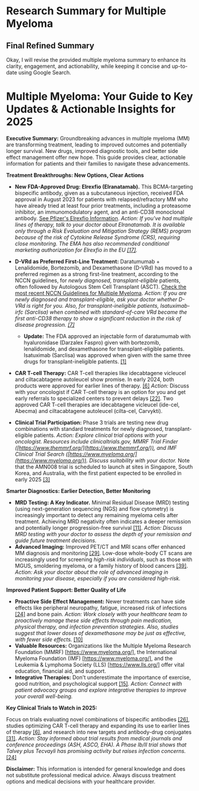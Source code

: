 # Research Summary for Multiple Myeloma

## Final Refined Summary

Okay, I will revise the provided multiple myeloma summary to enhance its clarity, engagement, and actionability, while keeping it concise and up-to-date using Google Search.

# Multiple Myeloma: Your Guide to Key Updates & Actionable Insights for 2025

**Executive Summary:** Groundbreaking advances in multiple myeloma (MM) are transforming treatment, leading to improved outcomes and potentially longer survival. New drugs, improved diagnostic tools, and better side effect management offer new hope. This guide provides clear, actionable information for patients and their families to navigate these advancements.

**Treatment Breakthroughs: New Options, Clear Actions**

*   **New FDA-Approved Drug: Elrexfio (Elranatamab).** This BCMA-targeting bispecific antibody, given as a subcutaneous injection, received FDA approval in August 2023 for patients with relapsed/refractory MM who have already tried at least four prior treatments, including a proteasome inhibitor, an immunomodulatory agent, and an anti-CD38 monoclonal antibody. [See Pfizer's Elrexfio Information](https://www.pfizer.com/products/product-detail/elrexfio).  *Action: If you've had multiple lines of therapy, talk to your doctor about Elranatamab. It is available only through a Risk Evaluation and Mitigation Strategy (REMS) program because of the risk of Cytokine Release Syndrome (CRS), requiring close monitoring. The EMA has also recommended conditional marketing authorization for Elrexfio in the EU [[17]](https://vertexaisearch.cloud.google.com/grounding-api-redirect/AQXblry2RV1DgPhZ0j8luuM3jKpJkVIgZIpExKa-c5qLy4ze_vY5_9ruoaQ9wWbGCDM-bZ4s5S-mL_Egv8Y0vpPzCdH7AQ6dxe88MrpkP_0mrxeDJlHm0-6JbqT3j-_wMUpQsJJdFODuXxWS_WiT8YI3pOSP9CDVl_vPGCsXMtWSCpQ2QCJ97RmxCOOKfMSsYoUWqke9PFvldHqrmuI0sRI9xg==).*

*   **D-VRd as Preferred First-Line Treatment:** Daratumumab + Lenalidomide, Bortezomib, and Dexamethasone (D-VRd) has moved to a preferred regimen as a strong first-line treatment, according to the NCCN guidelines, for *newly diagnosed, transplant-eligible* patients, often followed by Autologous Stem Cell Transplant (ASCT).  [Check the most recent NCCN Guidelines for Multiple Myeloma](https://www.nccn.org/guidelines/guidelines-detail?category=1&id=1459).  *Action: If you are newly diagnosed and transplant-eligible, ask your doctor whether D-VRd is right for you. Also, for transplant-ineligible patients, Isatuximab-irfc (Sarclisa) when combined with standard-of-care VRd became the first anti-CD38 therapy to show a significant reduction in the risk of disease progression. [[7]](https://vertexaisearch.cloud.google.com/grounding-api-redirect/AQXblrzYO4OZ36DcFPJTdGD4nOhdMgvAO2x1HupbQ_GOB4KlC-opfVZt892jN8qnC_Oj7LtPzZuOeAmc9pirL4qYeAjduwACDTM6h7zAul7xWC8XY8g26PaAPA1aV7KVFmtiRImPQA7qa-bH4OJ3yyLdg3yCUPE5GFv9isPLZgrMWujs_9Y-Bi7IrRLP9zXZ97RBupn_gtP0iXH4fyKHqW_IbH0VoX2yH1yGPal9KzpRzTztrF8oY7fI=)*
    *   **Update:** The FDA approved an injectable form of daratumumab with hyaluronidase (Darzalex Faspro) given with bortezomib, lenalidomide, and dexamethasone for transplant-eligible patients. Isatuximab (Sarclisa) was approved when given with the same three drugs for transplant-ineligible patients. [[1]](https://vertexaisearch.cloud.google.com/grounding-api-redirect/AQXblryhyGrbBk-Xkh1VA1JGjOxn_5PqCEgVtttYp1_tqtm0Nbv_EMwuSoDqr3CSMbBbBKlGtSj0iHYEVNgbyd8ndes8ryESkHEfntzX5ktR5Jtlq-OF_p3h0wUhsXVzTeKBd0Q3wLJsLpav6RDuyT5_eDBmwVplBcjxHGw5kS9iqCJt05PS4iXx5OzyMyW8e0fwyA78eXSvxSx5O52rjVV2SIzzdJUVR9mlF0AnOg==)

*   **CAR T-cell Therapy:** CAR T-cell therapies like idecabtagene vicleucel and ciltacabtagene autoleucel show promise. In early 2024, both products were approved for earlier lines of therapy. [[6]](https://vertexaisearch.cloud.google.com/grounding-api-redirect/AQXblrx-DHUEeXxofYOjD5zuzQ9CWlLNzY3ocfgF6hQuXDwOZdPj10ZxVtn3svn6gWwjkuRwaPwDUnuIyZoVLQZDb2AEEbRm9V6Guy_sVG4rSz_MJf2aalratZcve21r0UvsvKtvdmTtqgPaLxGoYZIkjj2ZZGVU16iuJer4m8eNGNSXuSIlu4-jkJgrY8mi0JB6-B212F8EiWdC4N-jifeufoqz5vSSghH8N3OiHdKdi5ycRRGaqm7PgHscS6ohOtdQ_tShxLzjV_D8lcGYiBGa9Pby5Qqe5A_OOdkv6IEjbAVfbQ==) *Action:* Discuss with your oncologist if CAR T-cell therapy is an option for you and get early referrals to specialized centers to prevent delays [[22]](https://vertexaisearch.cloud.google.com/grounding-api-redirect/AQXblryGZrchkDlEH3N6nm3J9hk2O4xPTJG-KbHr4cwxEkaTHwI7U4enUMkXL6vw7X_YvsrxGdUKbIx8rhweqaUktKTMUHMmQzZJw7hAlOdGJU3zZppp-zaJBoKXjd7KH-OvJWpO8Ti48lsgJ7xtqD8PPnnoq5bzg0yuwEQEqDoEQ-E3O4oJMOYcmug-En62Ix5KBxgHctEluSABH8hgYKKRZIZB4k06E5Pw1aXpVE343w==). Two approved CAR T-cell therapies are idecabtagene vicleucel (ide-cel, Abecma) and ciltacabtagene autoleucel (cilta-cel, Carvykti).
*   **Clinical Trial Participation:** Phase 3 trials are testing new drug combinations with standard treatments for newly diagnosed, transplant-eligible patients. *Action: Explore clinical trial options with your oncologist. Resources include clinicaltrials.gov, MMRF Trial Finder ([https://www.themmrf.org/](https://www.themmrf.org/)), and IMF Clinical Trial Search ([https://www.myeloma.org/](https://www.myeloma.org/)). Discuss suitability with your doctor.* Note that the AMN008 trial is scheduled to launch at sites in Singapore, South Korea, and Australia, with the first patient expected to be enrolled in early 2025 [[3]](https://vertexaisearch.cloud.google.com/grounding-api-redirect/AQXblryTkOs7ansAtdvZaCc31Wg2Z5Ddmr14wjAGACaKhugvfLIGTmFob4bQ9w1CgNpsd_hu4jH1fhNP8m8EkPPvYM4HFBfgHSg3a_k4aqiBmnjmkJw0Rf_eJM3IjO6RUGqVo_Wk59PwnJzx)

**Smarter Diagnostics: Earlier Detection, Better Monitoring**

*   **MRD Testing: A Key Indicator.** Minimal Residual Disease (MRD) testing (using next-generation sequencing (NGS) and flow cytometry) is increasingly important to detect any remaining myeloma cells after treatment. Achieving MRD negativity often indicates a deeper remission and potentially longer progression-free survival [[11]](https://vertexaisearch.cloud.google.com/grounding-api-redirect/AQXblryRR-sKNQCTcQHQcysKgiqOkCybTfiGxFpJ3HeT1jCoiBh9le0kLsbZ-ukRzaEsliMRzlaYJkI9GtbvgsVL62ovRnkReTuwO88AdnVLMnCbXYF6brDIRm_0D1Ln3G_NLjMDvLLpOoip8lFwgegS-qIqzp9yavAiy_6e_NC1LWwYXR_GfLnGNin7HpvxT3Uf1y1wPdItXUi3rhAUpGWJdjOTzFlN5xWh6B21XH8U8U8EboygeloBHBgF8hjI_qTfOz_LsA==). *Action: Discuss MRD testing with your doctor to assess the depth of your remission and guide future treatment decisions.*
*   **Advanced Imaging:** Improved PET/CT and MRI scans offer enhanced MM diagnosis and monitoring [[29]](https://vertexaisearch.cloud.google.com/grounding-api-redirect/AQXblrzjscYyfPRSFHWmXkpKD49xVnRcqwrh2izxd8LVsZUuQhb83lMxirscri71OW6HvtAYo7Xc4ZS7uR-Ote_fXgQouNJPud-tbOKjUksHjdHnxUw7fuA4vGtFcdE8zzWqW7Wgh1OD5pqUKyhzSpLPclcKB2wErK7Jl9AkWLOgWw==). Low-dose whole-body CT scans are increasingly used for screening *high-risk individuals*, such as those with MGUS, smoldering myeloma, or a family history of blood cancers [[39]](https://vertexaisearch.cloud.google.com/grounding-api-redirect/AQXblrylLXQRhlBbPnRjkUexvB7pCeSm-W1tNBQBZl-zGbvWJHt6MwMVfYDvGtEmR56IEyW6X7udcgMjzur6gDn_s1bZqUDAL3n9KyGjE22MXrxGfHgcMI5fsT2J_1P65ZRlrk4lBr0vkht0rgg=). *Action: Ask your doctor about the role of advanced imaging in monitoring your disease, especially if you are considered high-risk.*

**Improved Patient Support: Better Quality of Life**

*   **Proactive Side Effect Management:** Newer treatments can have side effects like peripheral neuropathy, fatigue, increased risk of infections [[24]](https://vertexaisearch.cloud.google.com/grounding-api-redirect/AQXblrx4hSHDgrI8TQXPaXukE3MyU2UDwrBD8MA7OGTIVV4o7gg1xJcVTMAezZW1qywolX4HIUgn61Qo_9c5u-vAehGSyRkeqWuChGBqaKVf5qIjW_30D4VRAwXJYRKD-ssSYsb-SVZy8XvBAf_UKz6JjazgBaLTQf2kg5c55-8OQJ-xf6e-caZQqFyNS4LoOxx6jx5qyHp5zfXD4xhQqOhddRI) and bone pain. *Action: Work closely with your healthcare team to proactively manage these side effects through pain medication, physical therapy, and infection prevention strategies. Also, studies suggest that lower doses of dexamethasone may be just as effective, with fewer side effects.* [[10]](https://vertexaisearch.cloud.google.com/grounding-api-redirect/AQXblryShmxCYkTc__o5tomi54JEGjix4bnM7iKkW7TmklKrPNmsBklwzFbJStKv5g5Ya7jVE2oYQ5dSjCo_iAstqqHDYcpMOJOzAGplun3Gj0NBabDkqtbxqjQ7KBBZgQD_a_FXnE-XrDofIjfD6YFP1HuQcM8cbIF_tpipuJd41cdOboz6BV9I7g3kYb0g3JRQdlxrU9m64GX7)
*   **Valuable Resources:** Organizations like the Multiple Myeloma Research Foundation (MMRF) [https://www.myeloma.org/], the International Myeloma Foundation (IMF) [https://www.myeloma.org/], and the Leukemia & Lymphoma Society (LLS) [https://www.lls.org/] offer vital education, financial aid, and support.
*   **Integrative Therapies:** Don't underestimate the importance of exercise, good nutrition, and psychological support [[15]](https://vertexaisearch.cloud.google.com/grounding-api-redirect/AQXblrw9afUWz2OIrNv79qFy4zO56VZChvwXascgs6Kqsv1XvEuUY0VVfnuOuGkRXWZP5v3dYEXQeuV66LTx949MnssGqSrfjahJCwhkCzXsagHZ_JTuB0L7FcZTzTSdZzk6-BQs30KjTRcoJ8QqaaAwartOFB7fWyLllHGAxkL9hXJCkn6T38XoKMX5yKxLX6Bv3m4s_NSh4Gu6ye6YeQ==). *Action: Connect with patient advocacy groups and explore integrative therapies to improve your overall well-being.*

**Key Clinical Trials to Watch in 2025:**

Focus on trials evaluating novel combinations of bispecific antibodies [[26]](https://vertexaisearch.cloud.google.com/grounding-api-redirect/AQXblrwhduo3NIx0xosste1VboZSbdgJvV1MJmZ0pvhPfhbdRVN_KCSjVcWlmwrvg5SfeRLhac11BnHOb3cSd8vm4Ow2ydweb9xFy4JKUIjTqnPGGRNMJwmSjDue543ubyWVCChg1RNH0zUDRAasth8iMlUlXQYNo8FnYEnIf0ChnzWDqdiPESjsrME_rklMEz4yhNpHBla3_suc4y6s85Hj6UW2lTIbYEcknrIaqzA), studies optimizing CAR T-cell therapy and expanding its use to earlier lines of therapy [[6]](https://vertexaisearch.cloud.google.com/grounding-api-redirect/AQXblrx-DHUEeXxofYOjD5zuzQ9CWlLNzY3ocfgF6hQuXDwOZdPj10ZxVtn3svn6gWwjkuRwaPwDUnuIyZoVLQZDb2AEEbRm9V6Guy_sVG4rSz_MJf2aalratZcve21r0UvsvKtvdmTtqgPaLxGoYZIkjj2ZZGVU16iuJer4m8eNGNSXuSIlu4-jkJgrY8mi0JB6-B212F8EiWdC4N-jifeufoqz5vSSghH8N3OiHdKdi5ycRRGaqm7PgHscS6ohOtdQ_tShxLzjV_D8lcGYiBGa9Pby5Qqe5A_OOdkv6IEjbAVfbQ==), and research into new targets and antibody-drug conjugates [[31]](https://vertexaisearch.cloud.google.com/grounding-api-redirect/AQXblrwPUmJPuutHZ1IxeBk8Eaqe6AVwWS9UvF19BlnZSI1wjxUeXSXABmyfy_WlOqyr29hZeLkVN7HTNvAP4zaKo1Dabd5KOCwLnZ7AOBhqyIgL6D9Tw3FbJ4JQTQ8Cceuzc0HuCAoing==). *Action: Stay informed about trial results from medical journals and conference proceedings (ASH, ASCO, EHA). A Phase Ib/II trial shows that Talvey plus Tecvayli has promising activity but raises infection concerns.*[[24]](https://vertexaisearch.cloud.google.com/grounding-api-redirect/AQXblrx4hSHDgrI8TQXPaXukE3MyU2UDwrBD8MA7OGTIVV4o7gg1xJcVTMAezZW1qywolX4HIUgn61Qo_9c5u-vAehGSyRkeqWuChGBqaKVf5qIjW_30D4VRAwXJYRKD-ssSYsb-SVZy8XvBAf_UKz6JjazgBaLTQf2kg5c55-8OQJ-xf6e-caZQqFyNS4LoOxx6jx5qyHp5zfXD4xhQqOhddRI)

**Disclaimer:** This information is intended for general knowledge and does not substitute professional medical advice. Always discuss treatment options and medical decisions with your healthcare provider.
